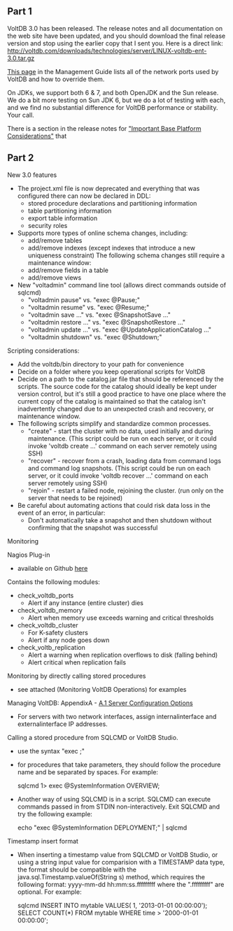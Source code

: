 Part 1
------

VoltDB 3.0 has been released.  The release notes and all documentation on the web site have been updated, and you should download the final release version and stop using the earlier copy that I sent you.  Here is a direct link:
http://voltdb.com/downloads/technologies/server/LINUX-voltdb-ent-3.0.tar.gz



[This page](http://voltdb.com/docs/MgtGuide/HostConfigPortOpts.php) in the Management Guide lists all of the network ports used by VoltDB and how to override them.

On JDKs, we support both 6 & 7, and both OpenJDK and the Sun release.  We do a bit more testing on Sun JDK 6, but we do a lot of testing with each, and we find no substantial difference for VoltDB performance or stability.  Your call.

There is a section in the release notes for ["Important Base Platform Considerations"](http://voltdb.com/docs/EnterpriseReleaseNotes/index.php#BasePlatformConsiderations) that 

Part 2
------

New 3.0 features

 - The project.xml file is now deprecated and everything that was configured there can now be declared in DDL:
     - stored procedure declarations and partitioning information
     - table partitioning information
     - export table information
     - security roles
 - Supports more types of online schema changes, including:
     - add/remove tables
     - add/remove indexes (except indexes that introduce a new uniqueness constraint)
   The following schema changes still require a maintenance window:
     - add/remove fields in a table
     - add/remove views
 - New "voltadmin" command line tool (allows direct commands outside of sqlcmd)
     - "voltadmin pause" vs. "exec @Pause;"
     - "voltadmin resume" vs. "exec @Resume;"
     - "voltadmin save ..." vs. "exec @SnapshotSave ..."
     - "voltadmin restore ..." vs. "exec @SnapshotRestore ..."
     - "voltadmin update ..." vs. "exec @UpdateApplicationCatalog ..."
     - "voltadmin shutdown" vs. "exec @Shutdown;"

Scripting considerations:

- Add the voltdb/bin directory to your path for convenience
 - Decide on a folder where you keep operational scripts for VoltDB
 - Decide on a path to the catalog.jar file that should be referenced by the scripts.  The source code for the catalog should ideally be kept under version control, but it's still a good practice to have one place where the current copy of the catalog is maintained so that the catalog isn't inadvertently changed due to an unexpected crash and recovery, or maintenance window.
 - The following scripts simplify and standardize common processes.
    - "create" - start the cluster with no data, used initially and during maintenance. (This script could be run on each server, or it could invoke 'voltdb create ...' command on each server remotely using SSH)
    - "recover" - recover from a crash, loading data from command logs and command log snapshots. (This script could be run on each server, or it could invoke 'voltdb recover ...' command on each server remotely using SSH)
    - "rejoin" - restart a failed node, rejoining the cluster. (run only on the server that needs to be rejoined)
 - Be careful about automating actions that could risk data loss in the event of an error, in particular:
    - Don't automatically take a snapshot and then shutdown without confirming that the snapshot was successful


Monitoring

Nagios Plug-in
 - available on Github [here](https://github.com/VoltDB/voltdb-nagios)

 Contains the following modules:
  
 - check_voltdb_ports
    - Alert if any instance (entire cluster) dies
 - check_voltdb_memory
    - Alert when memory use exceeds warning and critical thresholds
 - check_voltdb_cluster
    - For K-safety clusters
    - Alert if any node goes down
 - check_voltb_replication
    - Alert a warning when replication overflows to disk (falling behind)
    - Alert critical when replication fails

Monitoring by directly calling stored procedures

 - see attached (Monitoring VoltDB Operations) for examples

Managing VoltDB: AppendixA - [A.1 Server Configuration Options](http://voltdb.com/docs/MgtGuide/AppxServerConfig.php)
 - For servers with two network interfaces, assign internalinterface and externalinterface IP addresses.


Calling a stored procedure from SQLCMD or VoltDB Studio.

 - use the syntax "exec <procedure name>;"
 - for procedures that take parameters, they should follow the procedure name and be separated by spaces.  For example:
 
    sqlcmd
    1> exec @SystemInformation OVERVIEW;

 - Another way of using SQLCMD is in a script.  SQLCMD can execute commands passed in from STDIN non-interactively.  Exit SQLCMD and try the following example:

    echo "exec @SystemInformation DEPLOYMENT;" | sqlcmd


Timestamp insert format

 - When inserting a timestamp value from SQLCMD or VoltDB Studio, or using a string input value for comparision with a TIMESTAMP data type, the format should be compatible with the java.sql.Timestamp.valueOf(String s) method, which requires the following format: yyyy-mm-dd hh:mm:ss.fffffffff where the ".fffffffff" are optional.  For example:
 
    sqlcmd
    INSERT INTO mytable VALUES( 1, '2013-01-01 00:00:00');
    SELECT COUNT(*) FROM mytable WHERE time > '2000-01-01 00:00:00';

 
 
